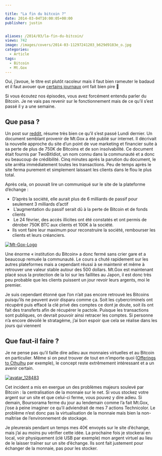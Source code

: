 ```yaml
---

title: "La fin du bitcoin ?"
date: 2014-03-04T10:00:05+00:00
publisher: justin


aliases: /2014/03/la-fin-du-bitcoin/
views: 742
image: /images/covers/2014-03-11297241203_b629d9183e_o.jpg
categories:
  - Article
tags:
  - Bitcoin
  - Mt.Gox
---
```

Oui, j’avoue, le titre est plutôt racoleur mais il faut bien rameuter le badaud et il faut avouer que [certains journaux](http://www.20minutes.fr/high-tech/1311950-20140301-faillite-marche-mtgox-ou-passes-tous-bitcoins) ont fait bien pire 🙂

Si vous écoutez nos épisodes, vous avez forcément entendu parler du Bitcoin. Je ne vais pas revenir sur le fonctionnement mais de ce qu’il s’est passé il y a une semaine.

## Que pasa ?

Un post sur [reddit](http://www.reddit.com/r/Bitcoin/comments/1yvdcd/heres_a_summary_of_what_has_happened_over_the/), résume très bien ce qu’il s’est passé Lundi dernier. Un document semblant provenir de Mt.Gox a été publié sur internet. Il décrivait la nouvelle approche du site d’un point de vue marketing et financier suite à sa perte de plus de 750K de Bitcoins et de son insolvabilité. Ce document était fournis par TwoBitIdiot, un nom connu dans la communauté et a donc eu beaucoup de crédibilité. Cinq minutes après la parution du document, le site arrêta immédiatement toutes les transactions. Peu de temps après le site ferma purement et simplement laissant les clients dans le flou le plus total.

Après cela, on pouvait lire un communiqué sur le site de la plateforme d’échange :

  * D’après la société, elle aurait plus de 6 milliards de passif pour seulement 3 milliards d’actif
  *  L’augmentation du passif serait dû à la perte de Bitcoin et de fonds clients
  *  Le 24 février, des accès illicites ont été constatés et ont permis de dérober 750K BTC aux clients et 100K à la société.
  * Ils vont faire leur maximum pour reconstruire la société, rembourser les clients et leurs créanciers.




  <a href="/images/2014/03/Mt-Gox-Logo.png"><img  alt="Mt-Gox-Logo" src="/images/2014/03/Mt-Gox-Logo-300x141.png"     /></a>


Une énorme « institution du Bitcoin» a donc fermé sans crier gare et a beaucoup remuée la communauté. Le cours a chuté rapidement sur les autres plateformes mais a cependant réussi à se maintenir et même à retrouver une valeur stable autour des 500 dollars. Mt.Gox est maintenant placé sous la protection de la loi sur les faillites au Japon, il est donc très peu probable que les clients puissent un jour revoir leurs argents, moi le premier.

Je suis cependant étonné que l’on n’ait pas encore retrouvé les Bitcoins puisqu’ils ne peuvent avoir disparu comme ça. Soit les cybercriminels ont récupéré puis effacé la clé privé des comptes ce dont je doute, soit ils ont fait des transferts afin de récupérer le pactole. Puisque les transactions sont publiques, on devrait pouvoir ainsi retracer les comptes. Si personne n’a encore dévoilé le stratagème, j’ai bon espoir que cela se réalise dans les jours qui viennent

## Que faut-il faire ?

Je ne pense pas qu’il faille dire adieu aux monnaies virtuelles et au Bitcoin en particulier. Même si on peut trouver de tout en n’importe quoi ([Offerings to Cthulhu](http://altcoins.com/off-offerings-to-cthulhu.html) par exemple), le concept reste extrêmement intéressant et a un avenir certain.

[<img  title="ALL HAIL Cthulhu" alt="avatar_128483" src="/images/2014/03/avatar_128483.png"   />](/images/2014/03/avatar_128483.png)

Cet incident a mis en exergue un des problèmes majeurs soulevé par Bitcoin : la centralisation de la monnaie sur le net. Si vous stockez votre argent sur un site et que celui-ci ferme, vous pouvez y dire adieu. Si demain, Boursorama ferme du jour au lendemain comme l’a fait Mt.Gox, j’ose à peine imaginer ce qu’il adviendrait de mes 7 actions Technicolor. Le problème n’est donc pas la virtualisation de la monnaie mais bien la non-maîtrise de l’environnement de stockage.

Je pleurerais pendant un temps mes 40€ envoyés sur le site d’échange, mais j’ai au moins pu vérifier cette idée. La prochaine fois je stockerai en local, voir physiquement (clé USB par exemple) mon argent virtuel au lieu de le laisser traîner sur un site d’échange. Ils sont fait justement pour échanger de la monnaie, pas pour les stocker.
